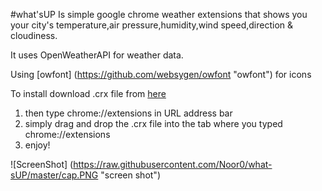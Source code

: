 #what'sUP
Is simple google chrome weather extensions that shows you your city's temperature,air pressure,humidity,wind speed,direction & cloudiness.

It uses OpenWeatherAPI for weather data.

Using [owfont] (https://github.com/websygen/owfont "owfont") for icons

To install download .crx file from [here](https://github.com/Noor0/what-sUP/blob/master/what'sUp.crx?raw=true)
 1. then type chrome://extensions in URL address bar
 2. simply drag and drop the .crx file into the tab where you typed chrome://extensions
 3. enjoy!

![ScreenShot] (https://raw.githubusercontent.com/Noor0/what-sUP/master/cap.PNG "screen shot")
